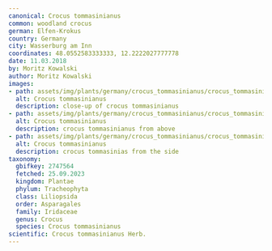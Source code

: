 ```yaml
---
canonical: Crocus tommasinianus
common: woodland crocus
german: Elfen-Krokus
country: Germany
city: Wasserburg am Inn
coordinates: 48.0552583333333, 12.2222027777778
date: 11.03.2018
by: Moritz Kowalski
author: Moritz Kowalski
images:
- path: assets/img/plants/germany/crocus_tommasinianus/crocus_tommasinianus_1.jpg
  alt: Crocus tommasinianus
  description: close-up of crocus tommasinianus
- path: assets/img/plants/germany/crocus_tommasinianus/crocus_tommasinianus_2.jpg
  alt: Crocus tommasinianus
  description: crocus tommasinianus from above
- path: assets/img/plants/germany/crocus_tommasinianus/crocus_tommasinianus_3.jpg
  alt: Crocus tommasinianus
  description: crocus tommasinias from the side
taxonomy:
  gbifkey: 2747564
  fetched: 25.09.2023
  kingdom: Plantae
  phylum: Tracheophyta
  class: Liliopsida
  order: Asparagales
  family: Iridaceae
  genus: Crocus
  species: Crocus tommasinianus
scientific: Crocus tommasinianus Herb.
---
```

